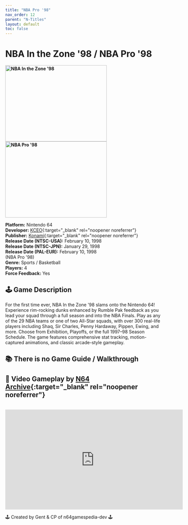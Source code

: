 ```yaml
---
title: "NBA Pro '98"
nav_order: 12
parent: "N-Titles"
layout: default
toc: false
---
```


# NBA In the Zone '98 / NBA Pro '98

<b>
<img src="https://images.launchbox-app.com/7a2cc634-1b5a-486e-b343-ecb8d3956655.jpg" alt="NBA In the Zone '98" width="320" height="240" />
<img src="https://images.launchbox-app.com/f88e2c9f-87bf-4638-8138-4faab5c1990f.png" alt="NBA Pro '98" width="320" height="240" />
</b>

**Platform:** Nintendo 64  
**Developer:** [KCEO](https://en.wikipedia.org/wiki/Konami#Former_subsidiaries){:target="_blank" rel="noopener noreferrer"}  
**Publisher:** [Konami](https://en.wikipedia.org/wiki/Konami){:target="_blank" rel="noopener noreferrer"}  
**Release Date (NTSC-USA):** February 10, 1998  
**Release Date (NTSC-JPN):** January 29, 1998  
**Release Date (PAL-EUR):** February 10, 1998  
(NBA Pro '98)  
**Genre:** Sports / Basketball  
**Players:** 4  
**Force Feedback:** Yes  

## 🕹️ Game Description  
For the first time ever, NBA In the Zone '98 slams onto the Nintendo 64! Experience rim-rocking dunks enhanced by Rumble Pak feedback as you lead your squad through a full season and into the NBA Finals. Play as any of the 29 NBA teams or one of two All-Star squads, with over 300 real-life players including Shaq, Sir Charles, Penny Hardaway, Pippen, Ewing, and more. Choose from Exhibition, Playoffs, or the full 1997–98 Season Schedule. The game features comprehensive stat tracking, motion-captured animations, and classic arcade-style gameplay.

## 📚 There is no Game Guide / Walkthrough

## 🎥 Video Gameplay by [N64 Archive](https://www.youtube.com/c/N64Archive){:target="_blank" rel="noopener noreferrer"}  
<br />  
<iframe width="560" height="315" src="https://www.youtube.com/embed/tG0vCyFpnmw" title="NBA In the Zone '98 / NBA Pro '98 Gameplay" frameborder="0" allowfullscreen></iframe>

🕹️ Created by Gent & CP of n64gamespedia-dev 🕹️  
<!-- Vault Format: n64gamespedia-dev -->  
<!-- Protocol Source: _vault-specs/format-protocol.md -->
